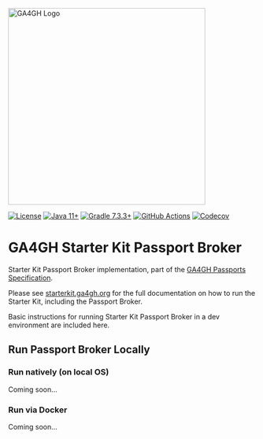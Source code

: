 <img src="https://www.ga4gh.org/wp-content/themes/ga4gh/dist/assets/svg/logos/logo-full-color.svg" alt="GA4GH Logo" style="width: 400px;"/>

[![License](https://img.shields.io/badge/License-Apache%202.0-blue.svg?style=flat-square)](https://opensource.org/licenses/Apache-2.0)
[![Java 11+](https://img.shields.io/badge/java-11+-blue.svg?style=flat-square)](https://www.java.com)
[![Gradle 7.3.3+](https://img.shields.io/badge/gradle-7.3.3+-blue.svg?style=flat-square)](https://gradle.org/)
[![GitHub Actions](https://img.shields.io/github/workflow/status/ga4gh/ga4gh-starter-kit-passport-broker/test/main)](https://github.com/ga4gh/ga4gh-starter-kit-passport-broker/actions)
[![Codecov](https://img.shields.io/codecov/c/github/ga4gh/ga4gh-starter-kit-passport-broker?style=flat-square)](https://app.codecov.io/gh/ga4gh/ga4gh-starter-kit-passport-broker)

# GA4GH Starter Kit Passport Broker

Starter Kit Passport Broker implementation, part of the [GA4GH Passports Specification](https://github.com/ga4gh-duri/ga4gh-duri.github.io/blob/master/researcher_ids/ga4gh_passport_v1.md).

Please see [starterkit.ga4gh.org](https://starterkit.ga4gh.org) for the full documentation on how to run the Starter Kit, including the Passport Broker.

Basic instructions for running Starter Kit Passport Broker in a dev environment are included here.

## Run Passport Broker Locally

### Run natively (on local OS)

Coming soon...

### Run via Docker

Coming soon...

